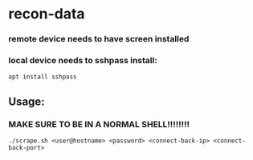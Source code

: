 # recon-data

### remote device needs to have screen installed

### local device needs to sshpass install:

```shell
apt install sshpass
```

## Usage:

### MAKE SURE TO BE IN A NORMAL SHELL!!!!!!!!

```shell
./scrape.sh <user@hostname> <password> <connect-back-ip> <connect-back-port>
```